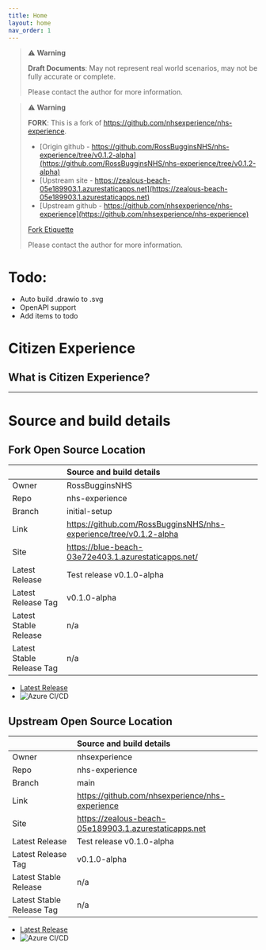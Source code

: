 ```yaml
---
title: Home
layout: home
nav_order: 1
---
```

> ⚠️ **Warning**
>  
> **Draft Documents**: May not represent real world scenarios, may not be fully accurate or complete.
>
> Please contact the author for more information.

> ⚠️ **Warning**
>  
> **FORK**: This is a fork of https://github.com/nhsexperience/nhs-experience.
> - [Origin github - https://github.com/RossBugginsNHS/nhs-experience/tree/v0.1.2-alpha](https://github.com/RossBugginsNHS/nhs-experience/tree/v0.1.2-alpha)
> - [Upstream site - https://zealous-beach-05e189903.1.azurestaticapps.net](https://zealous-beach-05e189903.1.azurestaticapps.net)
> - [Upstream github - https://github.com/nhsexperience/nhs-experience](https://github.com/nhsexperience/nhs-experience)
>
> [Fork Etiquette](/process/fork-etiquette.html)
> 
> Please contact the author for more information.
# Todo:

- Auto build .drawio to .svg
- OpenAPI support
- Add items to todo

# Citizen Experience
## What is Citizen Experience?

---

# Source and build details
  
## Fork Open Source Location


|                           | Source and build details                                            |
| :------------------------ | :------------------------------------------------------------------ |
| Owner                     | RossBugginsNHS                                                      |
| Repo                      | nhs-experience                                                      |
| Branch                    | initial-setup                                                       |
| Link                      | https://github.com/RossBugginsNHS/nhs-experience/tree/v0.1.2-alpha |
| Site                      | https://blue-beach-03e72e403.1.azurestaticapps.net/                 |
| Latest Release            | Test release v0.1.0-alpha                                           |
| Latest Release Tag        | v0.1.0-alpha                                                        |
| Latest Stable Release     | n/a                                                                 |
| Latest Stable Release Tag | n/a                                                                 |

- [Latest Release](https://github.com/RossBugginsNHS/nhs-experience/releases/latest)
- ![Azure CI/CD](https://github.com/RossBugginsNHS/nhs-experience/actions/workflows/azure-static-web-apps-blue-beach-03e72e403.yml/badge.svg?branch=v0.1.2-alpha)

## Upstream Open Source Location

|                           | Source and build details                               |
| :------------------------ | :----------------------------------------------------- |
| Owner                     | nhsexperience                                          |
| Repo                      | nhs-experience                                         |
| Branch                    | main                                                   |
| Link                      | https://github.com/nhsexperience/nhs-experience        |
| Site                      | https://zealous-beach-05e189903.1.azurestaticapps.net |
| Latest Release            | Test release v0.1.0-alpha                              |
| Latest Release Tag        | v0.1.0-alpha                                           |
| Latest Stable Release     | n/a                                                    |
| Latest Stable Release Tag | n/a                                                    |

- [Latest Release](https://github.com/nhsexperience/nhs-experience/releases/latest)
- ![Azure CI/CD](https://github.com/nhsexperience/nhs-experience/actions/workflows/azure-static-web-apps-zealous-beach-05e189903.yml/badge.svg?branch=main)